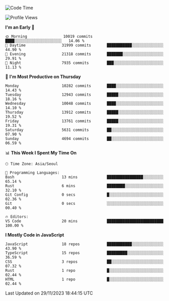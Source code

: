 <!--START_SECTION:waka-->
![Code Time](http://img.shields.io/badge/Code%20Time-5%2C379%20hrs%2037%20mins-blue)

![Profile Views](http://img.shields.io/badge/Profile%20Views-1-blue)

**I'm an Early 🐤** 

```text
🌞 Morning                10019 commits       ████░░░░░░░░░░░░░░░░░░░░░   14.06 % 
🌆 Daytime                31999 commits       ███████████░░░░░░░░░░░░░░   44.90 % 
🌃 Evening                21318 commits       ███████░░░░░░░░░░░░░░░░░░   29.91 % 
🌙 Night                  7935 commits        ███░░░░░░░░░░░░░░░░░░░░░░   11.13 % 
```
📅 **I'm Most Productive on Thursday** 

```text
Monday                   10282 commits       ████░░░░░░░░░░░░░░░░░░░░░   14.43 % 
Tuesday                  12943 commits       █████░░░░░░░░░░░░░░░░░░░░   18.16 % 
Wednesday                10048 commits       ████░░░░░░░░░░░░░░░░░░░░░   14.10 % 
Thursday                 13912 commits       █████░░░░░░░░░░░░░░░░░░░░   19.52 % 
Friday                   13761 commits       █████░░░░░░░░░░░░░░░░░░░░   19.31 % 
Saturday                 5631 commits        ██░░░░░░░░░░░░░░░░░░░░░░░   07.90 % 
Sunday                   4694 commits        ██░░░░░░░░░░░░░░░░░░░░░░░   06.59 % 
```


📊 **This Week I Spent My Time On** 

```text
🕑︎ Time Zone: Asia/Seoul

💬 Programming Languages: 
Bash                     13 mins             ████████████████░░░░░░░░░   65.14 % 
Rust                     6 mins              ████████░░░░░░░░░░░░░░░░░   32.10 % 
Git Config               0 secs              █░░░░░░░░░░░░░░░░░░░░░░░░   02.36 % 
Git                      0 secs              ░░░░░░░░░░░░░░░░░░░░░░░░░   00.40 % 

🔥 Editors: 
VS Code                  20 mins             █████████████████████████   100.00 % 
```

**I Mostly Code in JavaScript** 

```text
JavaScript               18 repos            ███████████░░░░░░░░░░░░░░   43.90 % 
TypeScript               15 repos            █████████░░░░░░░░░░░░░░░░   36.59 % 
CSS                      3 repos             ██░░░░░░░░░░░░░░░░░░░░░░░   07.32 % 
Rust                     1 repo              █░░░░░░░░░░░░░░░░░░░░░░░░   02.44 % 
HTML                     1 repo              █░░░░░░░░░░░░░░░░░░░░░░░░   02.44 % 
```




 Last Updated on 29/11/2023 18:44:15 UTC
<!--END_SECTION:waka-->

